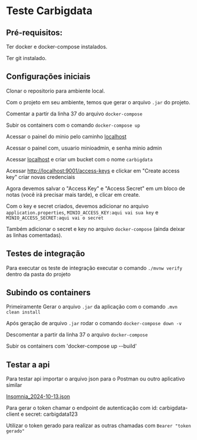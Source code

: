 # Teste Carbigdata

## Pré-requisitos:

Ter docker e docker-compose instalados.

Ter git instalado.

## Configurações iniciais

Clonar o repositorio para ambiente local.

Com o projeto em seu ambiente, temos que gerar o arquivo `.jar`  do projeto.

Comentar a partir da linha 37 do arquivo `docker-compose`

Subir os containers com o comando `docker-compose up`

Acessar o painel do minio pelo caminho [localhost](http://localhost:9001/login)

Acessar o painel com, usuario minioadmin, e senha minio admin

Acessar [localhost](http://localhost:9001/buckets/add-bucket) e criar um bucket com o nome `carbigdata`

Acessar [ http://localhost:9001/access-keys](http://localhost:9001/access-keys) e clickar em "Create access key" criar novas credenciais

Agora devemos salvar o "Access Key" e "Access Secret" em um bloco de notas (você irá precisar mais tarde), e clicar em create.

Com o key e secret criados, devemos adicionar no arquivo `application.properties`, `MINIO_ACCESS_KEY:aqui vai sua key` e `MINIO_ACCESS_SECRET:aqui vai o secret`

Também adicionar o secret e key no arquivo `docker-compose` (ainda deixar as linhas comentadas).

## Testes de integração

Para executar os teste de integração executar o comando `./mvnw verify` dentro da pasta do projeto

## Subindo os containers

Primeiramente Gerar o arquivo `.jar` da aplicação com o comando `.mvn clean install`

Após geração de arquivo `.jar` rodar o comando `docker-compose down -v`

Descomentar a partir da linha 37 o arquivo `docker-compose`

Subir os containers com 'docker-compose up --build'

## Testar a api

Para testar api importar o arquivo json para o Postman ou outro aplicativo similar

[Insomnia_2024-10-13.json](https://github.com/user-attachments/files/17356799/Insomnia_2024-10-13.json)

Para gerar o token chamar o endpoint de autenticação com id: carbigdata-client e secret: carbigdata123

Utilizar o token gerado para realizar as outras chamadas com `Bearer "token gerado"`
